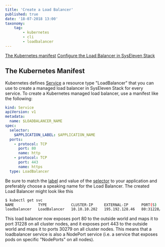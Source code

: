 ```yaml
---
title: 'Create a Load Balancer'
published: true
date: '18-07-2018 13:00'
taxonomy:
    tag:
        - kubernetes
        - cli
        - loadbalancer
---
```


[The Kubernetes manifest](#the-kubernetes-manifest)
[Configure the Load Balancer in SysEleven Stack](#configure-the-load-balancer-in-syseleven-stack)

## The Kubernetes Manifest

Kubernetes defines [Service](https://kubernetes.io/docs/concepts/services-networking/service/) a resource type "LoadBalancer" that you can use to create a managed load balancer in SysEleven Stack for every service.
To create a Kubernetes managed load balancer, use a manifest like the following:

```yaml
kind: Service
apiVersion: v1
metadata:
  name: $LOADBALANCER_NAME
spec:
  selector:
    $APPLICATION_LABEL: $APPLICATION_NAME
  ports:
    - protocol: TCP
      port: 80
      name: http
    - protocol: TCP
      port: 443
      name: https
  type: LoadBalancer
```

Be sure to match the [label](https://kubernetes.io/docs/concepts/overview/working-with-objects/labels/) and value of the [selector](https://kubernetes.io/docs/concepts/overview/working-with-objects/labels/) to your application and preferably choose a speaking name for the Load Balancer. The created Load Balancer might look like this

```bash
$ kubectl get svc
NAME           TYPE           CLUSTER-IP     EXTERNAL-IP      PORT(S)                      AGE
loadbalancer   LoadBalancer   10.10.10.202   195.192.128.46   80:31228/TCP,443:30279/TCP   11s
```

This load balancer now exposes port 80 to the outside world and maps it to port 31228 on all cluster nodes, and it exposes port 443 to the outside world and maps it to ports 30279 on all cluster nodes. This means that a loadbalancer service is also a NodePort service (i.e. a service that exposes pods on specific "NodePorts" on all nodes).
